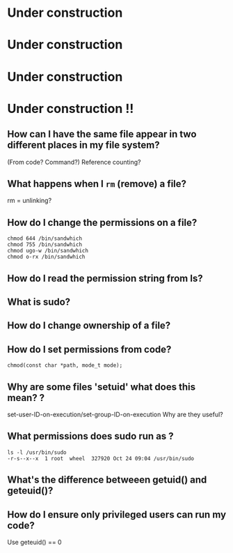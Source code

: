 # Under construction

# Under construction
# Under construction
# Under construction !!
## How can I have the same file appear in two different places in my file system?
(From code? Command?)
Reference counting?

## What happens when I `rm` (remove) a file?
rm = unlinking?

## How do I change the permissions on a file?
```
chmod 644 /bin/sandwhich
chmod 755 /bin/sandwhich
chmod ugo-w /bin/sandwhich
chmod o-rx /bin/sandwhich
```

## How do I read the permission string from ls?

## What is sudo?

## How do I change ownership of a file?

## How do I set permissions from code?

`chmod(const char *path, mode_t mode);`

## Why are some files 'setuid' what does this mean? ?
set-user-ID-on-execution/set-group-ID-on-execution
Why are they useful?

## What permissions does sudo run as ?
```
ls -l /usr/bin/sudo
-r-s--x--x  1 root  wheel  327920 Oct 24 09:04 /usr/bin/sudo
```
## What's the difference betweeen getuid() and geteuid()?
## How do I ensure only privileged users can run my code?
Use geteuid() == 0
